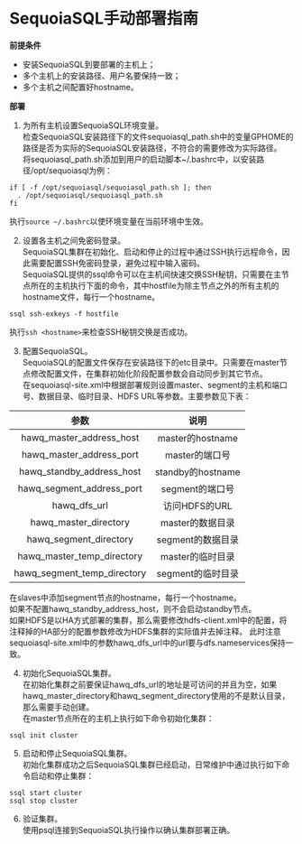 SequoiaSQL手动部署指南
=================

**前提条件**

- 安装SequoiaSQL到要部署的主机上；
- 多个主机上的安装路径、用户名要保持一致；
- 多个主机之间配置好hostname。

**部署**

1. 为所有主机设置SequoiaSQL环境变量。  
检查SequoiaSQL安装路径下的文件sequoiasql_path.sh中的变量GPHOME的路径是否为实际的SequoiaSQL安装路径，不符合的需要修改为实际路径。  
将sequoiasql_path.sh添加到用户的启动脚本~/.bashrc中，以安装路径/opt/sequoiasql为例：
  ```
  if [ -f /opt/sequoiasql/sequoiasql_path.sh ]; then
    . /opt/sequoiasql/sequoiasql_path.sh
  fi
  ```
执行```source ~/.bashrc```以使环境变量在当前环境中生效。

2. 设置各主机之间免密码登录。  
SequoiaSQL集群在初始化、启动和停止的过程中通过SSH执行远程命令，因此需要配置SSH免密码登录，避免过程中输入密码。  
SequoiaSQL提供的ssql命令可以在主机间快速交换SSH秘钥，只需要在主节点所在的主机执行下面的命令，其中hostfile为除主节点之外的所有主机的hostname文件，每行一个hostname。
  ```
  ssql ssh-exkeys -f hostfile
  ```
执行```ssh <hostname>```来检查SSH秘钥交换是否成功。

3. 配置SequoiaSQL。  
SequoiaSQL的配置文件保存在安装路径下的etc目录中。只需要在master节点修改配置文件，在集群初始化阶段配置参数会自动同步到其它节点。  
在sequoiasql-site.xml中根据部署规则设置master、segment的主机和端口号、数据目录、临时目录、HDFS URL等参数。主要参数见下表：

  | 参数 | 说明 |
  | :--: | :--: |
  | hawq_master_address_host | master的hostname |
  | hawq_master_address_port | master的端口号 |
  | hawq_standby_address_host | standby的hostname |
  | hawq_segment_address_port | segment的端口号 |
  | hawq_dfs_url | 访问HDFS的URL |
  | hawq_master_directory | master的数据目录 |
  | hawq_segment_directory | segment的数据目录 |
  | hawq_master_temp_directory | master的临时目录 |
  | hawq_segment_temp_directory | segment的临时目录 |  
在slaves中添加segment节点的hostname，每行一个hostname。  
如果不配置hawq_standby_address_host，则不会启动standby节点。  
如果HDFS是以HA方式部署的集群，那么需要修改hdfs-client.xml中的配置，将注释掉的HA部分的配置参数修改为HDFS集群的实际值并去掉注释。 此时注意sequoiasql-site.xml中的参数hawq_dfs_url中的url要与dfs.nameservices保持一致。

4. 初始化SequoiaSQL集群。  
在初始化集群之前要保证hawq_dfs_url的地址是可访问的并且为空，如果hawq_master_directory和hawq_segment_directory使用的不是默认目录，那么需要手动创建。  
在master节点所在的主机上执行如下命令初始化集群：
  ```
  ssql init cluster
  ```

5. 启动和停止SequoiaSQL集群。  
初始化集群成功之后SequoiaSQL集群已经启动，日常维护中通过执行如下命令启动和停止集群：
  ```
  ssql start cluster
  ssql stop cluster
  ```

6. 验证集群。  
使用psql连接到SequoiaSQL执行操作以确认集群部署正确。
